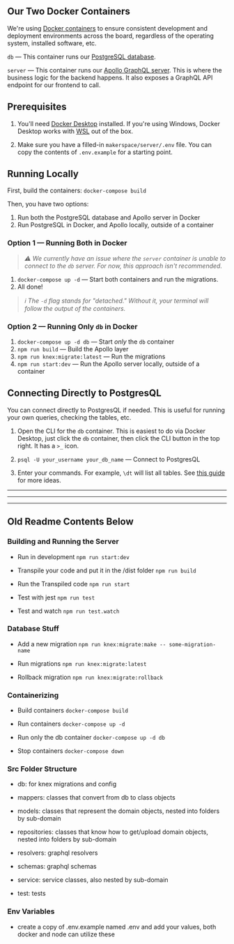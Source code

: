 ## Our Two Docker Containers

We're using [Docker containers](https://www.docker.com/resources/what-container) to ensure
consistent development and deployment environments across the board, regardless of the
operating system, installed software, etc.

`db` — This container runs our [PostgreSQL database](https://www.postgresql.org/about/).

`server` — This container runs our [Apollo GraphQL server](https://www.apollographql.com/docs/apollo-server/).
This is where the business logic for the backend happens. It also exposes a GraphQL API
endpoint for our frontend to call.

## Prerequisites

1. You'll need [Docker Desktop](https://www.docker.com/products/docker-desktop) installed. If
you're using Windows, Docker Desktop works with [WSL](https://docs.microsoft.com/en-us/windows/wsl/about)
out of the box.

2. Make sure you have a filled-in `makerspace/server/.env` file. You can copy the contents of `.env.example` for a starting point.

## Running Locally

First, build the containers: `docker-compose build`

Then, you have two options:
1. Run both the PostgreSQL database and Apollo server in Docker
2. Run PostgreSQL in Docker, and Apollo locally, outside of a container

### Option 1 — Running Both in Docker

> _⚠ We currently have an issue where the `server` container is unable to
connect to the `db` server. For now, this approach isn't recommended._

1. `docker-compose up -d` — Start both containers and run the migrations.
2. All done!

> _ℹ The `-d` flag stands for "detached." Without it, your terminal will follow the output
of the containers._

### Option 2 — Running Only `db` in Docker

1. `docker-compose up -d db` — Start _only_ the `db` container
2. `npm run build` — Build the Apollo layer
3. `npm run knex:migrate:latest` — Run the migrations
4. `npm run start:dev` — Run the Apollo server locally, outside of a container

## Connecting Directly to PostgresQL

You can connect directly to PostgresQL if needed. This is useful for running
your own queries, checking the tables, etc.

1. Open the CLI for the `db` container. This is easiest to do via Docker Desktop, just click
the `db` container, then click the CLI button in the top right. It has a `>_` icon.

2. `psql -U your_username your_db_name` — Connect to PostgresQL

3. Enter your commands. For example, `\dt` will list all tables. See [this guide](https://www.postgresqltutorial.com/postgresql-cheat-sheet/)
for more ideas.

---
---
---

## Old Readme Contents Below

### Building and Running the Server

- Run in development `npm run start:dev`

- Transpile your code and put it in the /dist folder `npm run build`

- Run the Transpiled code `npm run start`

- Test with jest `npm run test`

- Test and watch `npm run test.watch`

### Database Stuff

- Add a new migration `npm run knex:migrate:make -- some-migration-name`

- Run migrations `npm run knex:migrate:latest`

- Rollback migration `npm run knex:migrate:rollback`

### Containerizing

- Build containers `docker-compose build`

- Run containers `docker-compose up -d`

- Run only the db container `docker-compose up -d db`

- Stop containers `docker-compose down`

### Src Folder Structure

- db: for knex migrations and config

- mappers: classes that convert from db to class objects

- models: classes that represent the domain objects, nested into folders by sub-domain

- repositories: classes that know how to get/upload domain objects, nested into folders by sub-domain

- resolvers: graphql resolvers 

- schemas: graphql schemas

- service: service classes, also nested by sub-domain

- test: tests

### Env Variables

- create a copy of .env.example named .env and add your values, both docker and node can utilize these
